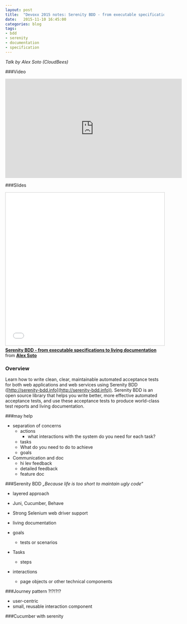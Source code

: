 ```yaml
---
layout: post
title:  "Devoxx 2015 notes: Serenity BDD - from executable specifications to living documentation"
date:   2015-11-10 16:45:00
categories: blog
tags:
- bdd
- serenity
- documentation
- specification
---
```


*Talk by Alex Soto (CloudBees)*

###Video
<iframe width="560" height="315" src="https://www.youtube.com/embed/BxJb6iTpX74" frameborder="0" allowfullscreen></iframe>

###Slides
<iframe src="//de.slideshare.net/slideshow/embed_code/key/kXiJeofaD5ReYD" width="595" height="485" frameborder="0" marginwidth="0" marginheight="0" scrolling="no" style="border:1px solid #CCC; border-width:1px; margin-bottom:5px; max-width: 100%;" allowfullscreen> </iframe> <div style="margin-bottom:5px"> <strong> <a href="//de.slideshare.net/maggandalf/serenity-bdd-from-executable-specifications-to-living-documentation" title="Serenity BDD - from executable specifications to living documentation" target="_blank">Serenity BDD - from executable specifications to living documentation</a> </strong> from <strong><a href="//de.slideshare.net/maggandalf" target="_blank">Alex Soto</a></strong> </div>

### Overview
Learn how to write clean, clear, maintainable automated acceptance tests for both web applications and web services using Serenity BDD ([http://serenity-bdd.info](http://serenity-bdd.info)). Serenity BDD is an open source library that helps you write better, more effective automated acceptance tests, and use these acceptance tests to produce world-class test reports and living documentation.

###may help
- separation of concerns
    - actions
        - what interactions with the system do you need for each task?
    - tasks
    - What do you need to do  to achieve
    - goals
- Communication and doc
    - hi lev feedback
    - detailed feedback
    - feature doc

###Serenity BDD
*„Because life is too short to maintain ugly code“*
- layered approach
- Juni, Cucumber, Behave
- Strong Selenium web driver support
- living documentation

- goals
    - tests or scenarios
- Tasks
    - steps
- interactions
    - page objects or other technical components

###Journey pattern ?!?!?!?
- user-centric
- small, reusable interaction component

###Cucumber with serenity
